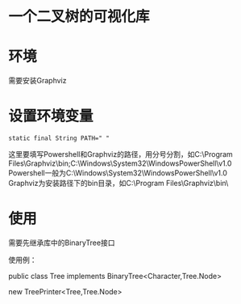 # 一个二叉树的可视化库

# 环境
需要安装Graphviz

# 设置环境变量
```
static final String PATH=" "
```
这里要填写Powershell和Graphviz的路径，用分号分割，如C:\Program Files\Graphviz\bin\;C:\Windows\System32\WindowsPowerShell\v1.0\
Powershell一般为C:\Windows\System32\WindowsPowerShell\v1.0\
Graphviz为安装路径下的bin目录，如C:\Program Files\Graphviz\bin\

# 使用
需要先继承库中的BinaryTree接口

使用例：

public class Tree implements BinaryTree<Character,Tree.Node>

new TreePrinter<Tree,Tree.Node>